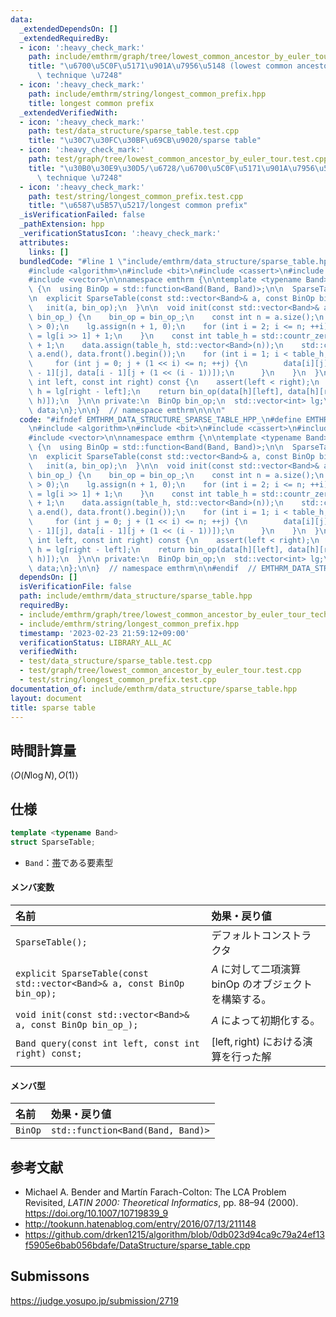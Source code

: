 ```yaml
---
data:
  _extendedDependsOn: []
  _extendedRequiredBy:
  - icon: ':heavy_check_mark:'
    path: include/emthrm/graph/tree/lowest_common_ancestor_by_euler_tour_technique.hpp
    title: "\u6700\u5C0F\u5171\u901A\u7956\u5148 (lowest common ancestor) Euler tour\
      \ technique \u7248"
  - icon: ':heavy_check_mark:'
    path: include/emthrm/string/longest_common_prefix.hpp
    title: longest common prefix
  _extendedVerifiedWith:
  - icon: ':heavy_check_mark:'
    path: test/data_structure/sparse_table.test.cpp
    title: "\u30C7\u30FC\u30BF\u69CB\u9020/sparse table"
  - icon: ':heavy_check_mark:'
    path: test/graph/tree/lowest_common_ancestor_by_euler_tour.test.cpp
    title: "\u30B0\u30E9\u30D5/\u6728/\u6700\u5C0F\u5171\u901A\u7956\u5148 Euler tour\
      \ technique \u7248"
  - icon: ':heavy_check_mark:'
    path: test/string/longest_common_prefix.test.cpp
    title: "\u6587\u5B57\u5217/longest common prefix"
  _isVerificationFailed: false
  _pathExtension: hpp
  _verificationStatusIcon: ':heavy_check_mark:'
  attributes:
    links: []
  bundledCode: "#line 1 \"include/emthrm/data_structure/sparse_table.hpp\"\n\n\n\n\
    #include <algorithm>\n#include <bit>\n#include <cassert>\n#include <functional>\n\
    #include <vector>\n\nnamespace emthrm {\n\ntemplate <typename Band>\nstruct SparseTable\
    \ {\n  using BinOp = std::function<Band(Band, Band)>;\n\n  SparseTable() = default;\n\
    \n  explicit SparseTable(const std::vector<Band>& a, const BinOp bin_op) {\n \
    \   init(a, bin_op);\n  }\n\n  void init(const std::vector<Band>& a, const BinOp\
    \ bin_op_) {\n    bin_op = bin_op_;\n    const int n = a.size();\n    assert(n\
    \ > 0);\n    lg.assign(n + 1, 0);\n    for (int i = 2; i <= n; ++i) {\n      lg[i]\
    \ = lg[i >> 1] + 1;\n    }\n    const int table_h = std::countr_zero(std::bit_floor(a.size()))\
    \ + 1;\n    data.assign(table_h, std::vector<Band>(n));\n    std::copy(a.begin(),\
    \ a.end(), data.front().begin());\n    for (int i = 1; i < table_h; ++i) {\n \
    \     for (int j = 0; j + (1 << i) <= n; ++j) {\n        data[i][j] = bin_op(data[i\
    \ - 1][j], data[i - 1][j + (1 << (i - 1))]);\n      }\n    }\n  }\n\n  Band query(const\
    \ int left, const int right) const {\n    assert(left < right);\n    const int\
    \ h = lg[right - left];\n    return bin_op(data[h][left], data[h][right - (1 <<\
    \ h)]);\n  }\n\n private:\n  BinOp bin_op;\n  std::vector<int> lg;\n  std::vector<std::vector<Band>>\
    \ data;\n};\n\n}  // namespace emthrm\n\n\n"
  code: "#ifndef EMTHRM_DATA_STRUCTURE_SPARSE_TABLE_HPP_\n#define EMTHRM_DATA_STRUCTURE_SPARSE_TABLE_HPP_\n\
    \n#include <algorithm>\n#include <bit>\n#include <cassert>\n#include <functional>\n\
    #include <vector>\n\nnamespace emthrm {\n\ntemplate <typename Band>\nstruct SparseTable\
    \ {\n  using BinOp = std::function<Band(Band, Band)>;\n\n  SparseTable() = default;\n\
    \n  explicit SparseTable(const std::vector<Band>& a, const BinOp bin_op) {\n \
    \   init(a, bin_op);\n  }\n\n  void init(const std::vector<Band>& a, const BinOp\
    \ bin_op_) {\n    bin_op = bin_op_;\n    const int n = a.size();\n    assert(n\
    \ > 0);\n    lg.assign(n + 1, 0);\n    for (int i = 2; i <= n; ++i) {\n      lg[i]\
    \ = lg[i >> 1] + 1;\n    }\n    const int table_h = std::countr_zero(std::bit_floor(a.size()))\
    \ + 1;\n    data.assign(table_h, std::vector<Band>(n));\n    std::copy(a.begin(),\
    \ a.end(), data.front().begin());\n    for (int i = 1; i < table_h; ++i) {\n \
    \     for (int j = 0; j + (1 << i) <= n; ++j) {\n        data[i][j] = bin_op(data[i\
    \ - 1][j], data[i - 1][j + (1 << (i - 1))]);\n      }\n    }\n  }\n\n  Band query(const\
    \ int left, const int right) const {\n    assert(left < right);\n    const int\
    \ h = lg[right - left];\n    return bin_op(data[h][left], data[h][right - (1 <<\
    \ h)]);\n  }\n\n private:\n  BinOp bin_op;\n  std::vector<int> lg;\n  std::vector<std::vector<Band>>\
    \ data;\n};\n\n}  // namespace emthrm\n\n#endif  // EMTHRM_DATA_STRUCTURE_SPARSE_TABLE_HPP_\n"
  dependsOn: []
  isVerificationFile: false
  path: include/emthrm/data_structure/sparse_table.hpp
  requiredBy:
  - include/emthrm/graph/tree/lowest_common_ancestor_by_euler_tour_technique.hpp
  - include/emthrm/string/longest_common_prefix.hpp
  timestamp: '2023-02-23 21:59:12+09:00'
  verificationStatus: LIBRARY_ALL_AC
  verifiedWith:
  - test/data_structure/sparse_table.test.cpp
  - test/graph/tree/lowest_common_ancestor_by_euler_tour.test.cpp
  - test/string/longest_common_prefix.test.cpp
documentation_of: include/emthrm/data_structure/sparse_table.hpp
layout: document
title: sparse table
---
```



## 時間計算量

$\langle O(N\log{N}), O(1) \rangle$


## 仕様

```cpp
template <typename Band>
struct SparseTable;
```

- `Band`：[帯](../../.verify-helper/docs/static/algebraic_structure.md)である要素型

#### メンバ変数

|名前|効果・戻り値|
|:--|:--|
|`SparseTable();`|デフォルトコンストラクタ|
|`explicit SparseTable(const std::vector<Band>& a, const BinOp bin_op);`|$A$ に対して二項演算 $\mathrm{binOp}$ のオブジェクトを構築する。|
|`void init(const std::vector<Band>& a, const BinOp bin_op_);`|$A$ によって初期化する。|
|`Band query(const int left, const int right) const;`|$[\mathrm{left}, \mathrm{right})$ における演算を行った解|

#### メンバ型

|名前|効果・戻り値|
|:--|:--|
|`BinOp`|`std::function<Band(Band, Band)>`|


## 参考文献

- Michael A. Bender and Martín Farach-Colton: The LCA Problem Revisited, *LATIN 2000: Theoretical Informatics*, pp. 88–94 (2000). https://doi.org/10.1007/10719839_9
- http://tookunn.hatenablog.com/entry/2016/07/13/211148
- https://github.com/drken1215/algorithm/blob/0db023d94ca9c79a24ef13f5905e6bab056bdafe/DataStructure/sparse_table.cpp


## Submissons

https://judge.yosupo.jp/submission/2719
